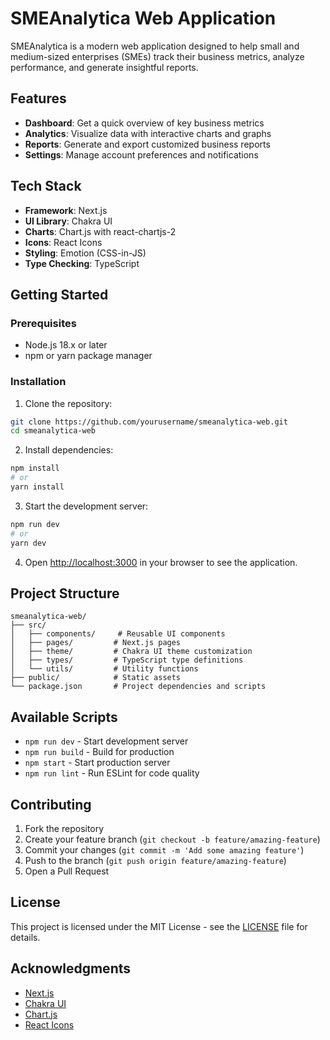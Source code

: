 # SMEAnalytica Web Application

SMEAnalytica is a modern web application designed to help small and medium-sized enterprises (SMEs) track their business metrics, analyze performance, and generate insightful reports.

## Features

- **Dashboard**: Get a quick overview of key business metrics
- **Analytics**: Visualize data with interactive charts and graphs
- **Reports**: Generate and export customized business reports
- **Settings**: Manage account preferences and notifications

## Tech Stack

- **Framework**: Next.js
- **UI Library**: Chakra UI
- **Charts**: Chart.js with react-chartjs-2
- **Icons**: React Icons
- **Styling**: Emotion (CSS-in-JS)
- **Type Checking**: TypeScript

## Getting Started

### Prerequisites

- Node.js 18.x or later
- npm or yarn package manager

### Installation

1. Clone the repository:
```bash
git clone https://github.com/yourusername/smeanalytica-web.git
cd smeanalytica-web
```

2. Install dependencies:
```bash
npm install
# or
yarn install
```

3. Start the development server:
```bash
npm run dev
# or
yarn dev
```

4. Open [http://localhost:3000](http://localhost:3000) in your browser to see the application.

## Project Structure

```
smeanalytica-web/
├── src/
│   ├── components/     # Reusable UI components
│   ├── pages/         # Next.js pages
│   ├── theme/         # Chakra UI theme customization
│   ├── types/         # TypeScript type definitions
│   └── utils/         # Utility functions
├── public/            # Static assets
└── package.json       # Project dependencies and scripts
```

## Available Scripts

- `npm run dev` - Start development server
- `npm run build` - Build for production
- `npm start` - Start production server
- `npm run lint` - Run ESLint for code quality

## Contributing

1. Fork the repository
2. Create your feature branch (`git checkout -b feature/amazing-feature`)
3. Commit your changes (`git commit -m 'Add some amazing feature'`)
4. Push to the branch (`git push origin feature/amazing-feature`)
5. Open a Pull Request

## License

This project is licensed under the MIT License - see the [LICENSE](LICENSE) file for details.

## Acknowledgments

- [Next.js](https://nextjs.org/)
- [Chakra UI](https://chakra-ui.com/)
- [Chart.js](https://www.chartjs.org/)
- [React Icons](https://react-icons.github.io/react-icons/)
